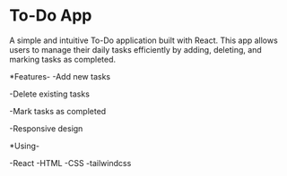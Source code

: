 # To-Do App

A simple and intuitive To-Do application built with React. This app allows users to manage their daily tasks efficiently by adding, deleting, and marking tasks as completed.

*Features-
-Add new tasks

-Delete existing tasks

-Mark tasks as completed

-Responsive design

*Using-

-React
-HTML 
-CSS 
-tailwindcss
